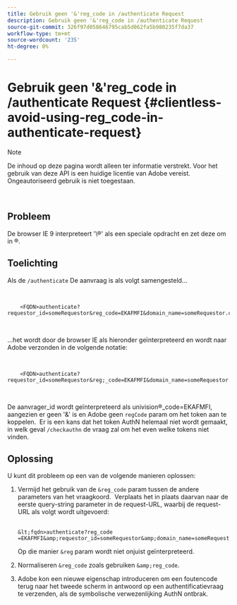 ```yaml
---
title: Gebruik geen '&'reg_code in /authenticate Request
description: Gebruik geen '&'reg_code in /authenticate Request
source-git-commit: 326f97d058646795cab5d062fa5b980235f7da37
workflow-type: tm+mt
source-wordcount: '235'
ht-degree: 0%

---
```



# Gebruik geen &#39;&amp;&#39;reg_code in /authenticate Request {#clientless-avoid-using-reg_code-in-authenticate-request}

>[!NOTE]
>
>De inhoud op deze pagina wordt alleen ter informatie verstrekt. Voor het gebruik van deze API is een huidige licentie van Adobe vereist. Ongeautoriseerd gebruik is niet toegestaan.

</br>



## Probleem

De browser IE 9 interpreteert &#39;\®&#39; als een speciale opdracht en zet deze om in ®. 

## Toelichting

Als de `/authenticate` De aanvraag is als volgt samengesteld...

 

```
    <FQDN>authenticate? requestor_id=someRequestor&reg_code=EKAFMFI&domain_name=someRequestor.com&noflash=true&mso_id=someMvpd&redirect_url=someRequestor.redirect.url.html
```
 

...het wordt door de browser IE als hieronder geïnterpreteerd en wordt naar Adobe verzonden in de volgende notatie:

 

```
    <FQDN>authenticate?requestor_id=someRequestor&reg;_code=EKAFMFI&domain_name=someRequestor.com&noflash=true&mso_id=someMvpd&redirect_url=someRequestor.redirect.url.html
```
 

De aanvrager\_id wordt geïnterpreteerd als univision®\_code=EKAFMFI, aangezien er geen &#39;&amp;&#39; is en Adobe geen `regCode` param om het token aan te koppelen.  Er is een kans dat het token AuthN helemaal niet wordt gemaakt, in welk geval `/checkauthn` de vraag zal om het even welke tokens niet vinden.



## Oplossing

U kunt dit probleem op een van de volgende manieren oplossen:

1. Vermijd het gebruik van de `&reg_code` param tussen de andere parameters van het vraagkoord.  Verplaats het in plaats daarvan naar de eerste query-string parameter in de request-URL, waarbij de request-URL als volgt wordt uitgevoerd:\
    

       &lt;fqdn>authenticate?reg_code =EKAFMFI&amp;requestor_id=someRequestor&amp;domain_name=someRequestor.com&amp;noflash=true&amp;mso_id=someMvpd&amp;redirect_url=someRequestor.redirect.url.html
   

   Op die manier `&reg` param wordt niet onjuist geïnterpreteerd.

1. Normaliseren `&reg_code` zoals gebruiken `&amp;reg_code`.

1. Adobe kon een nieuwe eigenschap introduceren om een foutencode terug naar het tweede scherm in antwoord op een authentificatievraag te verzenden, als de symbolische verwezenlijking AuthN ontbrak.

